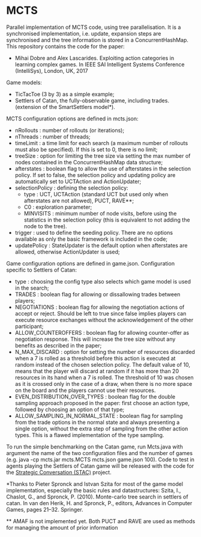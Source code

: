 # MCTS

Parallel implementation of MCTS code, using tree parallelisation. It is a synchronised implementation, i.e. update, expansion steps are synchronised and the tree information is stored in a ConcurrentHashMap. This repository contains the code for the paper:

- Mihai Dobre and Alex Lascarides. Exploiting action categories in learning complex games. In IEEE SAI Intelligent Systems Conference (IntelliSys), London, UK, 2017

Game models:
- TicTacToe (3 by 3) as a simple example;
- Settlers of Catan, the fully-observable game, including trades. (extension of the SmartSettlers model*).

MCTS configuration options are defined in mcts.json:
- nRollouts : number of rollouts (or iterations);
- nThreads : number of threads;
- timeLimit : a time limit for each search (a maximum number of rollouts must also be specified). If this is set to 0, there is no limit;
- treeSize : option for limiting the tree size via setting the max number of nodes contained in the ConcurrentHashMap data structure;
- afterstates : boolean flag to allow the use of afterstates in the selection policy. If set to false, the selection policy and updating policy are automatically set to UCTAction and ActionUpdater;
- selectionPolicy : defining the selection policy: 
	- type : UCT, UCTAction (standard UCT but used only when afterstates are not allowed), PUCT, RAVE**;
	- C0 : exploration parameter;
	- MINVISITS : minimum number of node visits, before using the statistics in the selection policy (this is equivalent to not adding the node to the tree). 
- trigger : used to define the seeding policy. There are no options available as only the basic framework is included in the code; 
- updatePolicy : StateUpdater is the default option when afterstates are allowed, otherwise ActionUpdater is used;

Game configuration options are defined in game.json. Configuration specific to Settlers of Catan:
- type : choosing the config type also selects which game model is used in the search;
- TRADES : boolean flag for allowing or dissallowing trades between players;
- NEGOTIATIONS : boolean flag for allowing the negotiation actions of accept or reject. Should be left to true since false implies players can execute resource exchanges without the acknowledgement of the other participant;
- ALLOW_COUNTEROFFERS : boolean flag for allowing counter-offer as negotiation response. This will increase the tree size without any benefits as described in the paper; 
- N_MAX_DISCARD : option for setting the number of resources discarded when a 7 is rolled as a threshold before this action is executed at random instead of the chosen selection policy. The default value of 10, means that the player will discard at random if it has more than 20 resources in its hand when a 7 is rolled. The threshold of 10 was chosen as it is crossed only in the case of a draw, when there is no more space on the board and the players cannot use their resources.
- EVEN_DISTRIBUTION_OVER_TYPES : boolean flag for the double sampling approach proposed in the paper: first choose an action type, followed by choosing an option of that type;
- ALLOW_SAMPLING_IN_NORMAL_STATE : boolean flag for sampling from the trade options in the normal state and always presenting a single option, without the extra step of sampling from the other action types. This is a flawed implementation of the type sampling. 

To run the simple benchmarking on the Catan game, run Mcts.java with argument the name of the two configuration files and the number of games (e.g. java -cp mcts.jar mcts.MCTS mcts.json game.json 100). Code to test in agents playing the Settlers of Catan game will be released with the code for the [Strategic Conversation (STAC)] project. 

*Thanks to Pieter Spronck and Istvan Szita for most of the game model implementation, especially the basic rules and datastructures: Szita, I., Chaslot, G., and Spronck, P. (2010). Monte-carlo tree search in settlers of catan. In van den Herik, H. and Spronck, P., editors, Advances in Computer Games, pages 21–32. Springer.

** AMAF is not implemented yet. Both PUCT and RAVE are used as methods for managing the amount of prior information

[Strategic Conversation (STAC)]: https://www.irit.fr/STAC/index.html
